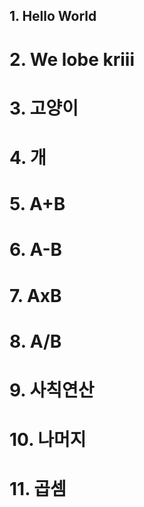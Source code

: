 ## 1. Hello World

# 2. We lobe kriii

# 3. 고양이

# 4. 개

# 5. A+B

# 6. A-B

# 7. AxB

# 8. A/B

# 9. 사칙연산

# 10. 나머지

# 11. 곱셈
